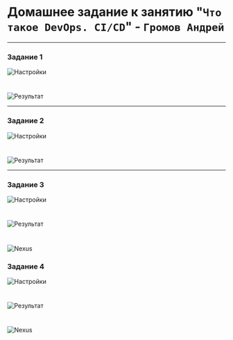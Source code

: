 # Домашнее задание к занятию "`Что такое DevOps. CI/CD`" - `Громов Андрей`

---

### Задание 1

![Настройки](https://github.com/GromDrn/8-04-hw/tree/main/img/1-opt.jpg)
#
![Результат](https://github.com/GromDrn/8-04-hw/tree/main/img/1-status.jpg)

---

### Задание 2

![Настройки](https://github.com/GromDrn/8-04-hw/tree/main/img/2-opt.jpg)
#
![Результат](https://github.com/GromDrn/8-04-hw/tree/main/img/2-status.jpg)

---

### Задание 3

![Настройки](https://github.com/GromDrn/8-04-hw/tree/main/img/3-opt.jpg)
#
![Результат](https://github.com/GromDrn/8-04-hw/tree/main/img/3-status.jpg)
#
![Nexus](https://github.com/GromDrn/8-04-hw/tree/main/img/3-nexus.jpg)

### Задание 4

![Настройки](https://github.com/GromDrn/8-04-hw/tree/main/img/4-opt.jpg)
#
![Результат](https://github.com/GromDrn/8-04-hw/tree/main/img/4-status.jpg)
#
![Nexus](https://github.com/GromDrn/8-04-hw/tree/main/img/4-nexus.jpg)
